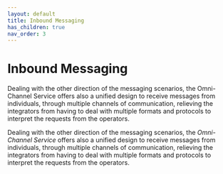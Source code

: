 ```yaml
---
layout: default
title: Inbound Messaging
has_children: true
nav_order: 3
---
```


# Inbound Messaging
Dealing with the other direction of the messaging scenarios, the Omni-Channel Service offers also a unified design to receive messages from individuals, through multiple channels of communication, relieving the integrators from having to deal with multiple formats and protocols to interpret the requests from the operators.

Dealing with the other direction of the messaging scenarios, the _Omni-Channel Service_ offers also a unified design to receive messages from individuals, through multiple channels of communication, relieving the integrators from having to deal with multiple formats and protocols to interpret the requests from the operators.
